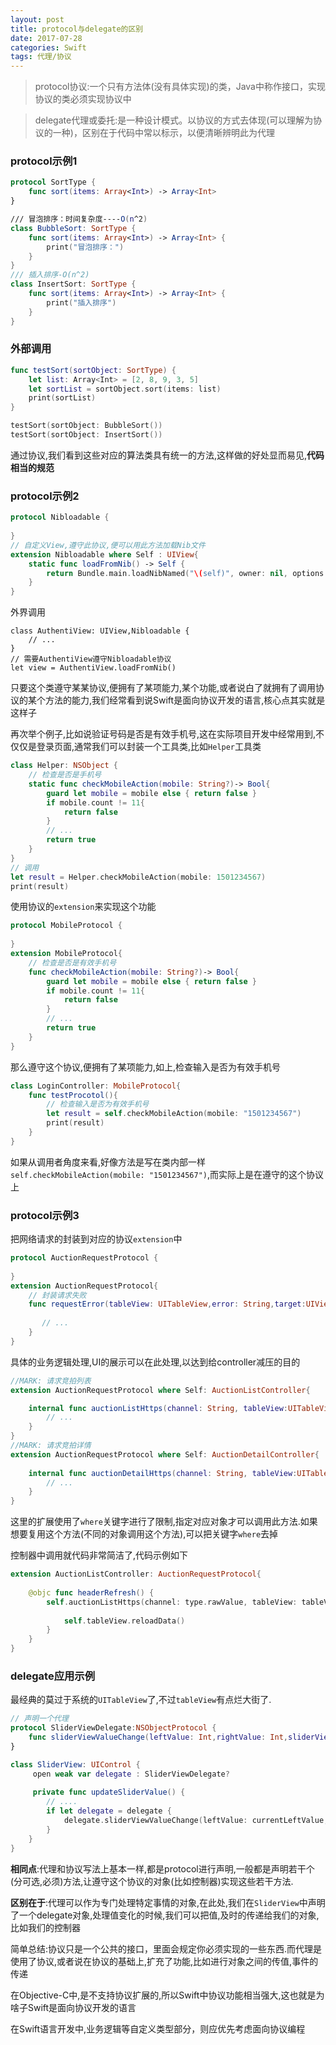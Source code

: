 ```yaml
---
layout: post
title: protocol与delegate的区别
date: 2017-07-28
categories: Swift
tags: 代理/协议
---
```

>protocol协议:一个只有方法体(没有具体实现)的类，Java中称作接口，实现协议的类必须实现协议中

>delegate代理或委托:是一种设计模式。以协议的方式去体现(可以理解为协议的一种)，区别在于代码中常以<xxxDeletgate>标示，以便清晰辨明此为代理
### protocol示例1
```swift
protocol SortType {
    func sort(items: Array<Int>) -> Array<Int>
}

/// 冒泡排序：时间复杂度----O(n^2)
class BubbleSort: SortType {
    func sort(items: Array<Int>) -> Array<Int> {
        print("冒泡排序：")
    }
}
/// 插入排序-O(n^2)
class InsertSort: SortType {
    func sort(items: Array<Int>) -> Array<Int> {
        print("插入排序")
    }
}
```
### 外部调用
```Swift
func testSort(sortObject: SortType) {
    let list: Array<Int> = [2, 8, 9, 3, 5]
    let sortList = sortObject.sort(items: list)
    print(sortList)
}

testSort(sortObject: BubbleSort())
testSort(sortObject: InsertSort())
```
通过协议,我们看到这些对应的算法类具有统一的方法,这样做的好处显而易见,**代码相当的规范**

### protocol示例2
```swift
protocol Nibloadable {
    
}
// 自定义View,遵守此协议,便可以用此方法加载Nib文件
extension Nibloadable where Self : UIView{
    static func loadFromNib() -> Self {
        return Bundle.main.loadNibNamed("\(self)", owner: nil, options: nil)?.first as! Self
    }
}
```

外界调用
```
class AuthentiView: UIView,Nibloadable {
    // ...
}
// 需要AuthentiView遵守Nibloadable协议
let view = AuthentiView.loadFromNib()
```
只要这个类遵守某某协议,便拥有了某项能力,某个功能,或者说白了就拥有了调用协议的某个方法的能力,我们经常看到说Swift是面向协议开发的语言,核心点其实就是这样子

再次举个例子,比如说验证号码是否是有效手机号,这在实际项目开发中经常用到,不仅仅是登录页面,通常我们可以封装一个工具类,比如`Helper`工具类
```swift
class Helper: NSObject {
    // 检查是否是手机号
    static func checkMobileAction(mobile: String?)-> Bool{
        guard let mobile = mobile else { return false }
        if mobile.count != 11{
            return false
        }
        // ...
        return true
    }
}
// 调用
let result = Helper.checkMobileAction(mobile: 1501234567)
print(result)
```

使用协议的`extension`来实现这个功能
```Swift
protocol MobileProtocol {
    
}
extension MobileProtocol{
    // 检查是否是有效手机号
    func checkMobileAction(mobile: String?)-> Bool{
        guard let mobile = mobile else { return false }
        if mobile.count != 11{
            return false
        }
        // ...
        return true
    }
}
```
那么遵守这个协议,便拥有了某项能力,如上,检查输入是否为有效手机号
```Swift
class LoginController: MobileProtocol{
    func testProcotol(){
        // 检查输入是否为有效手机号
        let result = self.checkMobileAction(mobile: "1501234567")
        print(result)
    }
}
```
如果从调用者角度来看,好像方法是写在类内部一样`self.checkMobileAction(mobile: "1501234567")`,而实际上是在遵守的这个协议上

### protocol示例3
把网络请求的封装到对应的协议`extension`中
```Swift
protocol AuctionRequestProtocol {
    
}
extension AuctionRequestProtocol{
    // 封装请求失败
    func requestError(tableView: UITableView,error: String,target:UIViewController,action:Selector,frame: CGRect) {
        
       // ...
    }
}
```
具体的业务逻辑处理,UI的展示可以在此处理,以达到给controller减压的目的
```Swift
//MARK: 请求竞拍列表
extension AuctionRequestProtocol where Self: AuctionListController{

    internal func auctionListHttps(channel: String, tableView:UITableView,target:UIViewController,action:Selector, finishedCallBack : @escaping ([AuctionListModel]?) -> ()) {
        // ...
    }
}
//MARK: 请求竞拍详情
extension AuctionRequestProtocol where Self: AuctionDetailController{
    
    internal func auctionDetailHttps(channel: String, tableView:UITableView,target:UIViewController,action:Selector, finishedCallBack : @escaping ([AuctionListModel]?) -> ()) {
        // ...
    }
}
```
这里的扩展使用了`where`关键字进行了限制,指定对应对象才可以调用此方法.如果想要复用这个方法(不同的对象调用这个方法),可以把关键字`where`去掉

控制器中调用就代码非常简洁了,代码示例如下
```swift
extension AuctionListController: AuctionRequestProtocol{
    
    @objc func headerRefresh() {
        self.auctionListHttps(channel: type.rawValue, tableView: tableView, target: self, action: #selector(headerRefresh)) { (array) in
            
            self.tableView.reloadData()
        }
    }
}
```

### delegate应用示例
最经典的莫过于系统的`UITableView`了,不过`tableView`有点烂大街了.
```Swift
// 声明一个代理
protocol SliderViewDelegate:NSObjectProtocol {
    func sliderViewValueChange(leftValue: Int,rightValue: Int,sliderView: SliderView)
}

class SliderView: UIControl {
     open weak var delegate : SliderViewDelegate?
    
     private func updateSliderValue() {
        // ....
        if let delegate = delegate {
            delegate.sliderViewValueChange(leftValue: currentLeftValue, rightValue: currentRightValue, sliderView: self)
        }
    }
}    
```
**相同点**:代理和协议写法上基本一样,都是protocol进行声明,一般都是声明若干个(分可选,必须)方法,让遵守这个协议的对象(比如控制器)实现这些若干方法.

**区别在于**:代理可以作为专门处理特定事情的对象,在此处,我们在`SliderView`中声明了一个delegate对象,处理值变化的时候,我们可以把值,及时的传递给我们的对象,比如我们的控制器

简单总结:协议只是一个公共的接口，里面会规定你必须实现的一些东西.而代理是使用了协议,或者说在协议的基础上,扩充了功能,比如进行对象之间的传值,事件的传递

在Objective-C中,是不支持协议扩展的,所以Swift中协议功能相当强大,这也就是为啥子Swift是面向协议开发的语言

在Swift语言开发中,业务逻辑等自定义类型部分，则应优先考虑面向协议编程
